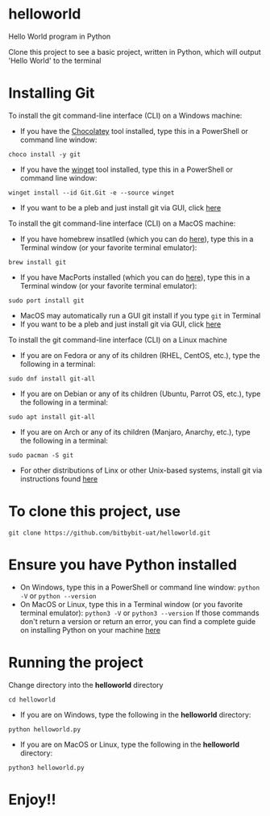 # helloworld
Hello World program in Python

Clone this project to see a basic project, written in Python, which will output 'Hello World' to the terminal

# Installing Git
To install the git command-line interface (CLI) on a Windows machine:
- If you have the [Chocolatey](https://chocolatey.org/install#individual) tool installed, type this in a PowerShell or command line window:
```
choco install -y git
```
- If you have the [winget](https://docs.microsoft.com/en-us/windows/package-manager/winget/) tool installed, type this in a PowerShell or command line window:
```
winget install --id Git.Git -e --source winget
```
- If you want to be a pleb and just install git via GUI, click [here](https://github.com/git-for-windows/git/releases/download/v2.37.0.windows.1/Git-2.37.0-64-bit.exe)

To install the git command-line interface (CLI) on a MacOS machine:
- If you have homebrew insatlled (which you can do [here](brew.sh)), type this in a Terminal window (or your favorite terminal emulator):
```
brew install git
```
- If you have MacPorts installed (which you can do [here](https://guide.macports.org/chunked/installing.macports.html)), type this in a Terminal window (or your favorite terminal emulator):
```
sudo port install git
```
- MacOS may automatically run a GUI git install if you type ```git``` in Terminal
- If you want to be a pleb and just install git via GUI, click [here](https://sourceforge.net/projects/git-osx-installer/files/latest/download)

To install the git command-line interface (CLI) on a Linux machine
- If you are on Fedora or any of its children (RHEL, CentOS, etc.), type the following in a terminal:
```
sudo dnf install git-all
```
- If you are on Debian or any of its children (Ubuntu, Parrot OS, etc.), type the following in a terminal:
```
sudo apt install git-all
```
- If you are on Arch or any of its children (Manjaro, Anarchy, etc.), type the following in a terminal:
```
sudo pacman -S git
```
- For other distributions of Linx or other Unix-based systems, install git via instructions found [here](https://git-scm.com/download/linux)

# To clone this project, use
```
git clone https://github.com/bitbybit-uat/helloworld.git
```

# Ensure you have Python installed
- On Windows, type this in a PowerShell or command line window:
`python -V` or `python --version`
- On MacOS or Linux, type this in a Terminal window (or you favorite terminal emulator):
`python3 -V` or `python3 --version`
If those commands don't return a version or return an error, you can find a complete guide on installing Python on your machine [here](https://realpython.com/installing-python/)

# Running the project
Change directory into the **helloworld** directory
```
cd helloworld
```
- If you are on Windows, type the following in the **helloworld** directory:
```
python helloworld.py
```
- If you are on MacOS or Linux, type the following in the **helloworld** directory:
```
python3 helloworld.py
```

# Enjoy!!
